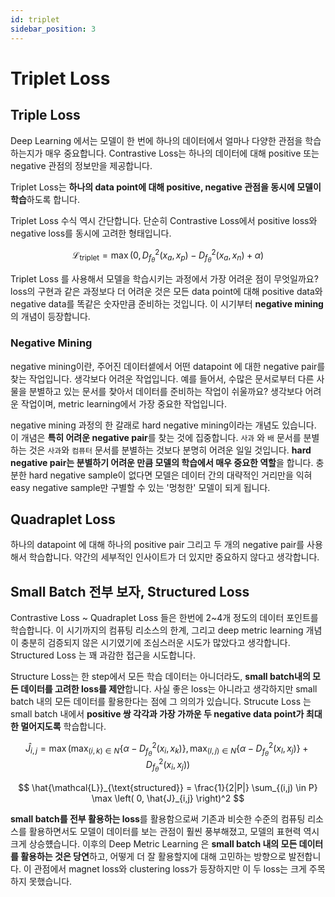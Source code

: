 ```yaml
---
id: triplet
sidebar_position: 3
---
```

# Triplet Loss

## Triple Loss

Deep Learning 에서는 모델이 한 번에 하나의 데이터에서 얼마나 다양한 관점을 학습하는지가 매우 중요합니다. Contrastive Loss는 하나의 데이터에 대해 positive 또는 negative 관점의 정보만을 제공합니다.

Triplet Loss는 **하나의 data point에 대해 positive, negative 관점을 동시에 모델이 학습**하도록 합니다.

Triplet Loss 수식 역시 간단합니다. 단순히 Contrastive Loss에서 positive loss와 negative loss를 동시에 고려한 형태입니다.

$$
\mathcal{L}_{\text{triplet}} = \max \left( 0, D^2_{f_\theta}(x_a, x_p) - D^2_{f_\theta}(x_a, x_n) + \alpha \right)
$$

Triplet Loss 를 사용해서 모델을 학습시키는 과정에서 가장 어려운 점이 무엇일까요? loss의 구현과 같은 과정보다 더 어려운 것은 모든 data point에 대해 positive data와 negative data를 똑같은 숫자만큼 준비하는 것입니다. 이 시기부터 **negative mining**의 개념이 등장합니다.

### Negative Mining

negative mining이란, 주어진 데이터셑에서 어떤 datapoint 에 대한 negative pair를 찾는 작업입니다. 생각보다 어려운 작업입니다. 예를 들어서, 수많은 문서로부터 다른 사물을 분별하고 있는 문서를 찾아서 데이터를 준비하는 작업이 쉬울까요? 생각보다 어려운 작업이며, metric learning에서 가장 중요한 작업입니다.

negative mining 과정의 한 갈래로 hard negative mining이라는 개념도 있습니다. 이 개념은 **특히 어려운 negative pair**를 찾는 것에 집중합니다. `사과` 와 `배` 문서를 분별하는 것은 `사과`와 `컴퓨터` 문서를 분별하는 것보다 분명히 어려운 일일 것입니다. **hard negative pair는 분별하기 어려운 만큼 모델의 학습에서 매우 중요한 역할**을 합니다. 충분한 hard negative sample이 없다면 모델은 데이터 간의 대략적인 거리만을 익혀 easy negative sample만 구별할 수 있는 '멍청한' 모델이 되게 됩니다. 

## Quadraplet Loss

하나의 datapoint 에 대해 하나의 positive pair 그리고 두 개의 negative pair를 사용해서 학습합니다. 약간의 세부적인 인사이트가 더 있지만 중요하지 않다고 생각합니다.

## Small Batch 전부 보자, Structured Loss

Contrastive Loss ~ Quadraplet Loss 들은 한번에 2~4개 정도의 데이터 포인트를 학습합니다. 이 시기까지의 컴퓨팅 리소스의 한계, 그리고 deep metric learning 개념이 충분히 검증되지 않은 시기였기에 조심스러운 시도가 많았다고 생각합니다. Structured Loss 는 꽤 과감한 접근을 시도합니다.

Structure Loss는 한 step에서 모든 학습 데이터는 아니더라도, **small batch내의 모든 데이터를 고려한 loss를 제안**합니다. 사실 좋은 loss는 아니라고 생각하지만 small batch 내의 모든 데이터를 활용한다는 점에 그 의의가 있습니다. Strucute Loss 는 small batch 내에서 **positive 쌍 각각과 가장 가까운 두 negative data point가 최대한 멀어지도록** 학습합니다.

$$
\hat{J}_{i,j} = \max \left( \max_{(i,k) \in N} \left\{ \alpha - D^2_{f_\theta}(x_i, x_k) \right\}, \max_{(l,j) \in N} \left\{ \alpha - D^2_{f_\theta}(x_l, x_j) \right\} + D^2_{f_\theta}(x_i, x_j) \right)
$$

$$
\hat{\mathcal{L}}_{\text{structured}} = \frac{1}{2|P|} \sum_{(i,j) \in P} \max \left( 0, \hat{J}_{i,j} \right)^2
$$

**small batch를 전부 활용하는 loss**를 활용함으로써 기존과 비슷한 수준의 컴퓨팅 리소스를 활용하면서도 모델이 데이터를 보는 관점이 훨씬 풍부해졌고, 모델의 표현력 역시 크게 상승헀습니다. 이후의 Deep Metric Learning 은 **small batch 내의 모든 데이터를 활용하는 것은 당연**하고, 어떻게 더 잘 활용할지에 대해 고민하는 방향으로 발전합니다. 이 관점에서 magnet loss와 clustering loss가 등장하지만 이 두 loss는 크게 주목하지 못했습니다.
